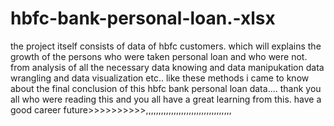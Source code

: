 # hbfc-bank-personal-loan.-xlsx
the project itself consists of data of hbfc customers.
which will explains the growth of the persons who were taken personal loan and who were not.
from analysis of all the necessary data knowing and data manipukation data wrangling and data visualization etc.. like these methods i came to know about the final conclusion of this hbfc bank personal loan data.... 
thank you all who were reading this and you all have a great learning from this.
have a good career future>>>>>>>>>>,,,,,,,,,,,,,,,,,,,,,,,,,,,,,,,,,,
